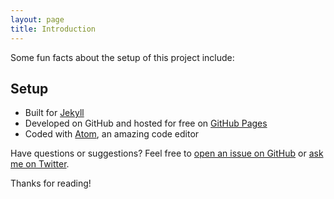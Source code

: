 ```yaml
---
layout: page
title: Introduction
---
```


Some fun facts about the setup of this project include:

## Setup

* Built for [Jekyll](http://jekyllrb.com)
* Developed on GitHub and hosted for free on [GitHub Pages](https://pages.github.com)
* Coded with [Atom](https://atom.io), an amazing code editor

Have questions or suggestions? Feel free to [open an issue on GitHub](https://github.com/poole/poole/issues/new) or [ask me on Twitter](https://twitter.com/mdo).

Thanks for reading!
